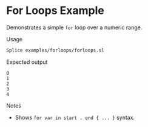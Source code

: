 # For Loops Example

Demonstrates a simple `for` loop over a numeric range.

Usage

```bash
Splice examples/forloops/forloops.sl
```

Expected output

```text
0
1
2
3
4
```

Notes

- Shows `for var in start . end { ... }` syntax.

